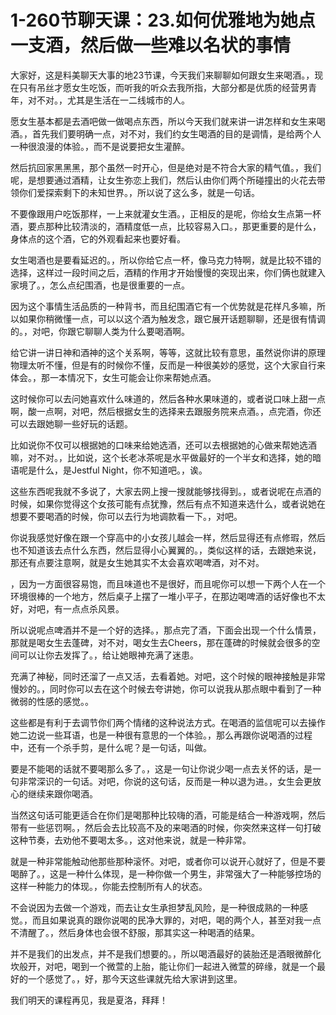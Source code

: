 # 1-260节聊天课：23.如何优雅地为她点一支酒，然后做一些难以名状的事情

大家好，这是料美聊天大事的地23节课，今天我们来聊聊如何跟女生来喝酒。，现在只有吊丝才愿女生吃饭，而听我的听众去我所指，大部分都是优质的经营男青年，对不对。，尤其是生活在一二线城市的人。

愿女生基本都是去酒吧做一做喝点东西，所以今天我们就来讲一讲怎样和女生来喝酒。，首先我们要明确一点，对不对，我们约女生喝酒的目的是调情，是给两个人一种很浪漫的体验。，而不是说要把女生灌醉。

然后抗回家黑黑黑，那个虽然一时开心，但是绝对是不符合大家的精气值。，我们呢，是想要通过酒精，让女生弥恋上我们，然后认由你们两个所碰撞出的火花去带领你们爱探索剩下的未知世界。，所以说了这么多，就是一句话。

不要像跟用户吃饭那样，一上来就灌女生酒。，正相反的是呢，你给女生点第一杯酒，要点那种比较清淡的，酒精度低一点，比较容易入口。，那更重要的是什么，身体点的这个酒，它的外观看起来也要好看。

女生喝酒也是要看延迟的。，所以你给它点一杯，像马克力特啊，就是比较不错的选择，这样过一段时间之后，酒精的作用才开始慢慢的突现出来，你们俩也就建入家境了。，怎么点纪围酒，也是很重要的一点。

因为这个事情生活品质的一种背书，而且纪围酒它有一个优势就是花样凡多嘛，所以如果你稍微懂一点，可以以这个酒为触发念，跟它展开话题聊聊，还是很有情调的。，对吧，你跟它聊聊人类为什么要喝酒啊。

给它讲一讲日神和酒神的这个关系啊，等等，这就比较有意思，虽然说你讲的原理物理太听不懂，但是有的时候你不懂，反而是一种很美妙的感觉，这个大家自行来体会。，那一本情况下，女生可能会让你来帮她点酒。

这时候你可以去问她喜欢什么味道的，然后各种水果味道的，或者说口味上甜一点啊，酸一点啊，对吧，然后根据女生的选择来去跟服务院来点酒。，点完酒，你还可以去跟她聊一些好玩的话题。

比如说你不仅可以根据她的口味来给她选酒，还可以去根据她的心做来帮她选酒嘛，对不对。，比如说，这个长老冰茶呢是水平做最好的一个半女和选择，她的暗语呢是什么，是Jestful Night，你不知道吧。，诶。

这些东西呢我就不多说了，大家去网上搜一搜就能够找得到。，或者说呢在点酒的时候，如果你觉得这个女孩可能有点犹豫，然后有点不知道来选什么，或者说她在想要不要喝酒的时候，你可以去行为地调款看一下。，对吧。

你说我感觉好像在跟一个穿高中的小女孩儿越会一样，然后显得还有点修瑕，然后也不知道该去点什么东西，然后显得小心翼翼的。，类似这样的话，去跟她来说，那还有点要注意啊，就是女生她其实不太会喜欢喝啤酒，对不对。

，因为一方面很容易饱，而且味道也不是很好，而且呢你可以想一下两个人在一个环境很棒的一个地方，然后桌子上摆了一堆小平子，在那边喝啤酒的话好像也不太好，对吧，有一点点杀风景。

所以说呢点啤酒并不是一个好的选择。，那点完了酒，下面会出现一个什么情景，那就是喝女生去蓬碑，对不对，喝女生去Cheers，那在蓬碑的时候就会很多的空间可以让你去发挥了。，给让她眼神充满了迷患。

充满了神秘，同时还溜了一点又活，去看着她。对吧，这个时候的眼神接触是非常慢妙的。，同时你可以去在这个时候去夸讲她，你可以说我从那点眼中看到了一种微弱的性感的感觉。。

这些都是有利于去调节你们两个情绪的这种说法方式。在喝酒的监信呢可以去操作她二边说一些耳语，也是一种很有意思的一个体验。，那么再跟你说喝酒的过程中，还有一个杀手剪，是什么呢？是一句话，叫做。

要是不能喝的话就不要喝那么多了。，这是一句让你说少喝一点去关怀的话，是一句非常深识的一句话。对吧，你说的这句话，反而是一种以退为进。，女生会更放心的继续来跟你喝酒。

当然这句话可能更适合在你们是喝那种比较嗨的酒，可能是结合一种游戏啊，然后带有一些惩罚啊。，然后会去比较高不及的来喝酒的时候，你突然来这样一句打破这种节奏，去劝他不要喝太多。，这对他来说，就是一种非常。

就是一种非常能触动他那些那种滚怀。对吧，或者你可以说开心就好了，但是不要喝醉了。，这是一种什么体现，是一种你做一个男生，非常强大了一种能够控场的这样一种能力的体现。，你能去控制所有人的状态。

不会说因为去做一个游戏，而去让女生承担梦乱风险，是一种很成熟的一种感觉。，而且如果说真的跟你说喝的民净大罪的，对吧，喝的两个人，甚至对我一点不清醒了。，然后身体也会很不舒服，那其实这一种喝酒的结果。

并不是我们的出发点，并不是我们想要的。，所以喝酒最好的装胎还是酒眼微醉化坎般开，对吧，喝到一个微萱的上胎，能让你们一起进入微萱的碎缘，就是一个最好的一个感觉了。，好，那今天这些课就先给大家讲到这里。

我们明天的课程再见，我是夏洛，拜拜！
